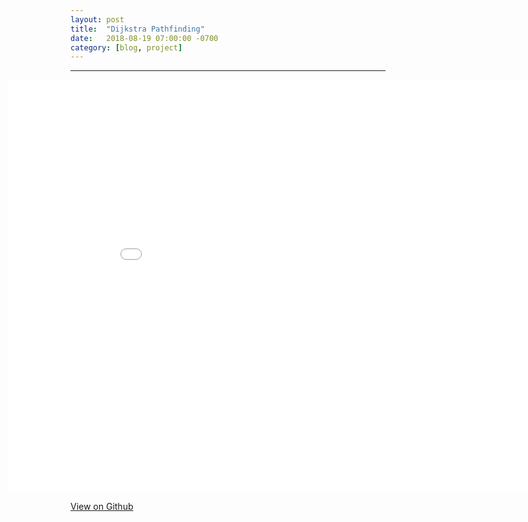 ```yaml
---
layout: post
title:  "Dijkstra Pathfinding"
date:   2018-08-19 07:00:00 -0700
category: [blog, project]
---
```


---

<iframe width="960" height="660px" style="margin-left: -100px;" src="/assets/projects/Dijkstra/index.html" frameborder="0"></iframe>

<a href="https://github.com/jacobschellenberg/DijkstraPathfinding.git">View on Github</a>